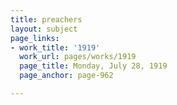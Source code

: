 ```yaml
---
title: preachers
layout: subject
page_links:
- work_title: '1919'
  work_url: pages/works/1919
  page_title: Monday, July 28, 1919
  page_anchor: page-962

---
```

